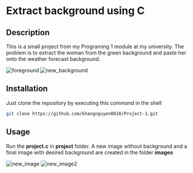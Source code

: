 # Extract background using C
## Description
This is a small project from my Programing 1 module at my university. The problem is to extract the woman from the green background and paste her onto the weather forecast background.

![foreground](https://github.com/user-attachments/assets/c894da21-b926-4cd7-99e9-1dca3e29a812)
![new_background](https://github.com/user-attachments/assets/08c046b0-1c8f-4d59-8efc-e8e1413705e9)


## Installation
Just clone the repository by executing this command in the shell 
```sh 
git clone https://github.com/khangnguyen0810/Project-1.git
```
## Usage
Run the **project.c** in **project** folder.
A new image without background and a final image with desired background are created in the folder **images** 

![new_image](https://github.com/user-attachments/assets/9085c1cb-36b1-41fd-bf9c-f1fbb295f49b)
![new_image2](https://github.com/user-attachments/assets/8b8cd151-a5e0-453f-98b4-b51a2a4e6171)
